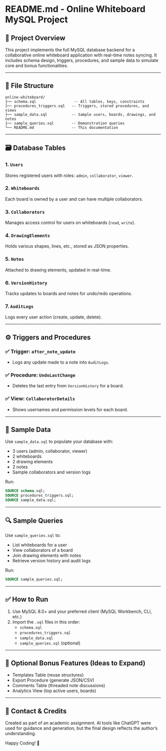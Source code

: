 # README.md - Online Whiteboard MySQL Project

## 📌 Project Overview
This project implements the full MySQL database backend for a collaborative online whiteboard application with real-time notes syncing. It includes schema design, triggers, procedures, and sample data to simulate core and bonus functionalities.

---

## 📂 File Structure
```
online-whiteboard/
├── schema.sql                 -- All tables, keys, constraints
├── procedures_triggers.sql   -- Triggers, stored procedures, and views
├── sample_data.sql           -- Sample users, boards, drawings, and notes
├── sample_queries.sql        -- Demonstration queries
└── README.md                 -- This documentation
```

---

## 🗃️ Database Tables
### 1. `Users`
Stores registered users with roles: `admin`, `collaborator`, `viewer`.

### 2. `Whiteboards`
Each board is owned by a user and can have multiple collaborators.

### 3. `Collaborators`
Manages access control for users on whiteboards (`read`, `write`).

### 4. `DrawingElements`
Holds various shapes, lines, etc., stored as JSON properties.

### 5. `Notes`
Attached to drawing elements, updated in real-time.

### 6. `VersionHistory`
Tracks updates to boards and notes for undo/redo operations.

### 7. `AuditLogs`
Logs every user action (create, update, delete).

---

## ⚙️ Triggers and Procedures
### ✅ Trigger: `after_note_update`
- Logs any update made to a note into `AuditLogs`.

### ✅ Procedure: `UndoLastChange`
- Deletes the last entry from `VersionHistory` for a board.

### ✅ View: `CollaboratorDetails`
- Shows usernames and permission levels for each board.

---

## 💾 Sample Data
Use `sample_data.sql` to populate your database with:
- 3 users (admin, collaborator, viewer)
- 2 whiteboards
- 2 drawing elements
- 2 notes
- Sample collaborators and version logs

Run:
```sql
SOURCE schema.sql;
SOURCE procedures_triggers.sql;
SOURCE sample_data.sql;
```

---

## 🔍 Sample Queries
Use `sample_queries.sql` to:
- List whiteboards for a user
- View collaborators of a board
- Join drawing elements with notes
- Retrieve version history and audit logs

Run:
```sql
SOURCE sample_queries.sql;
```

---

## ✅ How to Run
1. Use MySQL 8.0+ and your preferred client (MySQL Workbench, CLI, etc.)
2. Import the `.sql` files in this order:
   - `schema.sql`
   - `procedures_triggers.sql`
   - `sample_data.sql`
   - `sample_queries.sql` (optional)

---

## 📌 Optional Bonus Features (Ideas to Expand)
- Templates Table (reuse structures)
- Export Procedure (generate JSON/CSV)
- Comments Table (threaded note discussions)
- Analytics View (top active users, boards)

---

## 📧 Contact & Credits
Created as part of an academic assignment. AI tools like ChatGPT were used for guidance and generation, but the final design reflects the author’s understanding.

Happy Coding! 🎨
